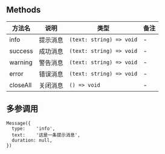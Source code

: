 
## Methods

| 方法名 | 说明 | 类型 | 备注 |
| --- | --- | --- | --- |
| info | 提示消息 | `(text: string) => void` | - |
| success | 成功消息 | `(text: string) => void` | - |
| warning | 警告消息 | `(text: string) => void` | - |
| error | 错误消息 | `(text: string) => void` | - |
| closeAll | 关闭消息 | `() => void` | - |

## 多参调用

```tsx
Message({
  type:    'info',
  text:    '这是一条提示消息',
  duration: null,
})
```
